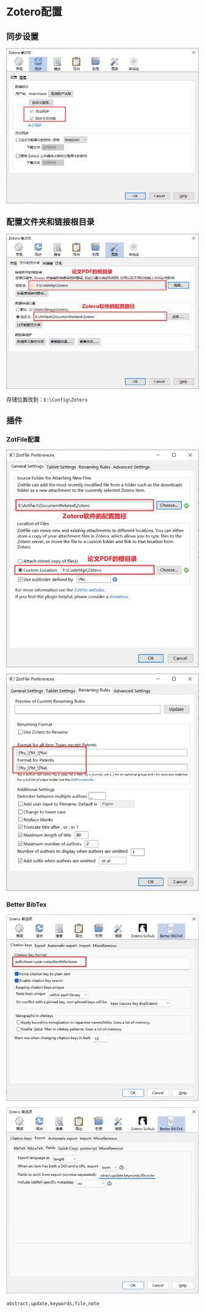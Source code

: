# Zotero配置

## 同步设置

![image-20220127112834269](img/image-20220127112834269.png)

## 配置文件夹和链接根目录

![image-20220127113141577](img/image-20220127113141577.png)

存储位置改到：`E:\Config\Zotero`

## 插件

### ZotFile配置

![image-20220127113508049](img/image-20220127113508049.png)

![image-20220127113535259](img/image-20220127113535259.png)

### Better BibTex

![image-20220926145931720](img/image-20220926145931720.png)



![image-20220926150017926](img/image-20220926150017926.png)

`abstract,update,keywords,file,note`
